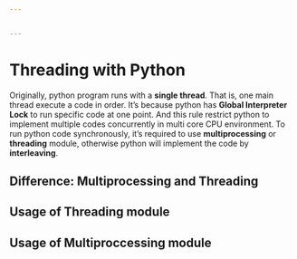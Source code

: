 ```yaml
---


---
```


<h1 id="threading-with-python">Threading with Python</h1>
<p>Originally, python program runs with a <strong>single thread</strong>. That is, one main thread execute a code in order. It’s because python has <strong>Global Interpreter Lock</strong> to run specific code at one point. And this rule restrict python to implement multiple codes concurrently in multi core CPU environment. To run python code synchronously, it’s required to use <strong>multiprocessing</strong> or <strong>threading</strong> module, otherwise python will implement the code by <strong>interleaving</strong>.</p>
<h2 id="difference-multiprocessing-and-threading">Difference: Multiprocessing and Threading</h2>
<h2 id="usage-of-threading-module">Usage of Threading module</h2>
<h2 id="usage-of-multiproccessing-module">Usage of Multiproccessing module</h2>

